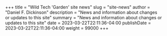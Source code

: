 +++
title = "Wild Tech 'Garden' site news"
slug = "site-news"
author = "Daniel F. Dickinson"
description = "News and information about changes or updates to this site"
summary = "News and information about changes or updates to this site"
date = 2023-03-22T22:11:36-04:00
publishDate = 2023-03-22T22:11:36-04:00
weight = 99000
+++
